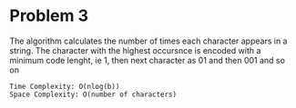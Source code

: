 # Problem 3

The algorithm calculates the number of times each character appears in a string. The character with the highest occursnce is encoded with a minimum code lenght, ie 1, then next character as 01 and then 001 and so on
```
Time Complexity: O(nlog(b))
Space Complexity: O(number of characters)
```



